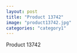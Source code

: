 ```yaml
---
layout: post
title: "Product 13742"
image: "product13742.jpg"
categories: "category1"
---
```

Product 13742
